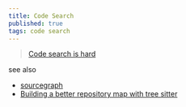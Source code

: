 ```yaml
---
title: Code Search
published: true
tags: code search
---
```

> [	Code search is hard](https://news.ycombinator.com/item?id=39993976)

see also
- [sourcegraph](https://sourcegraph.com/)
- [Building a better repository map with tree sitter](https://aider.chat/docs/repomap.html)